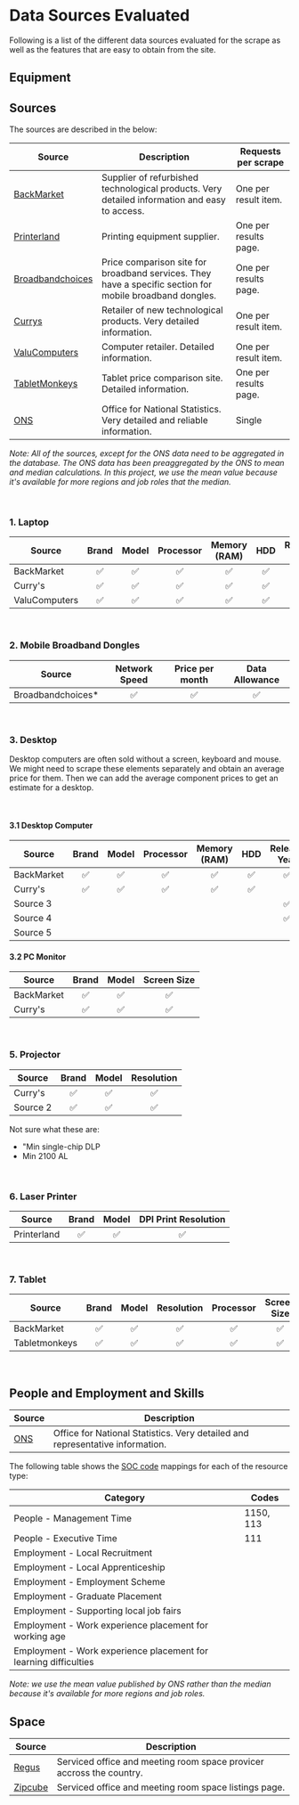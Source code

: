 # Data Sources Evaluated

Following is a list of the different data sources evaluated for the scrape as well as the features that are easy to obtain from the site.  

## **Equipment**

## Sources

The sources are described in the below:

| Source | Description | Requests per scrape |
|---|---|--|
| [BackMarket](https://www.backmarket.co.uk) | Supplier of refurbished technological products. Very detailed information and easy to access. | One per result item. |
| [Printerland](https://www.printerland.co.uk) | Printing equipment supplier.| One per results page. |
| [Broadbandchoices](https://www.broadbandchoices.co.uk/mobile-broadband/dongles) | Price comparison site for broadband services. They have a specific section for mobile broadband dongles. | One per results page. |
| [Currys](currys.co.uk) | Retailer of new technological products. Very detailed information.| One per result item. |
| [ValuComputers](https://www.valucomputers.co.uk/) | Computer retailer. Detailed information. | One per result item. |
| [TabletMonkeys](https://tabletmonkeys.com/) | Tablet price comparison site. Detailed information. | One per results page. |
| [ONS](https://www.ons.gov.uk/) | Office for National Statistics. Very detailed and reliable information. | Single |

_Note: All of the sources, except for the ONS data need to be aggregated in the database. The ONS data has been preaggregated by the ONS to mean and median calculations. In this project, we use the mean value because it's available for more regions and job roles that the median._

<br>


### 1. Laptop

| Source | Brand | Model | Processor | Memory (RAM) | HDD | Release Year | Screen Size | OS |
|---|:---:|:---:|:---:|:---:|:---:|:---:|:---:|:---:|
| BackMarket | :white_check_mark: | :white_check_mark: | :white_check_mark: | :white_check_mark: | :white_check_mark: | :white_check_mark: | :white_check_mark: | :white_check_mark: |
| Curry's | :white_check_mark: | :white_check_mark: | :white_check_mark: | :white_check_mark: | :white_check_mark: | | :white_check_mark: | :white_check_mark: |
| ValuComputers | :white_check_mark: | :white_check_mark: | :white_check_mark: | :white_check_mark: | :white_check_mark: | | :white_check_mark: | :white_check_mark: |

<br>

### 2. Mobile Broadband Dongles

| Source | Network Speed | Price per month | Data Allowance |
|---|:---:|:---:|:---:|
| Broadbandchoices* | :white_check_mark: | :white_check_mark: | :white_check_mark: |

<br>

### 3. Desktop
Desktop computers are often sold without a screen, keyboard and mouse. We might need to scrape these elements separately and obtain an average price for them. Then we can add the average component prices to get an estimate for a desktop.

<br>

#### 3.1 **Desktop Computer**

| Source     | Brand | Model | Processor | Memory (RAM) | HDD | Release Year | OS |
|------------|:---:|:---:|:---:|:---:|:---:|:---:|:---:|
| BackMarket | :white_check_mark: | :white_check_mark: | :white_check_mark: | :white_check_mark: | :white_check_mark: | :white_check_mark: | :white_check_mark: |
| Curry's    | :white_check_mark: | :white_check_mark: | :white_check_mark: | :white_check_mark: | :white_check_mark: | | :white_check_mark: |
| Source 3 | | | | | | :white_check_mark: | :white_check_mark: |
| Source 4 | | | | | | :white_check_mark: | :white_check_mark: |
| Source 5 | | | | | | | |

#### 3.2 **PC Monitor**  

| Source | Brand | Model | Screen Size |
|------------|:---:|:---:|:---:|
| BackMarket | :white_check_mark: | :white_check_mark: | :white_check_mark: |
| Curry's | :white_check_mark: | :white_check_mark: | :white_check_mark: |

<br>

### 5. Projector

| Source | Brand | Model | Resolution |
|----------|:---:|:---:|:---:|
| Curry's | :white_check_mark: | :white_check_mark: | :white_check_mark: |
| Source 2 | :white_check_mark: | :white_check_mark: | :white_check_mark: |

Not sure what these are:
- "Min single-chip DLP
- Min 2100 AL

<br>

### 6. Laser Printer

| Source | Brand | Model | DPI Print Resolution |
|-------------|:---:|:---:|:---:|
| Printerland | :white_check_mark: | :white_check_mark: | :white_check_mark: |

<br>

### 7. Tablet

| Source | Brand | Model | Resolution | Processor | Screen Size | Battery Life | Release Year | Storage |
|------------|:---:|:---:|:---:|:---:|:---:|:---:|:---:|:---:|
| BackMarket | :white_check_mark: | :white_check_mark: | :white_check_mark: | :white_check_mark: | :white_check_mark: | :white_check_mark: | :white_check_mark: | :white_check_mark: |
| Tabletmonkeys | :white_check_mark: | :white_check_mark: | :white_check_mark: | :white_check_mark: | :white_check_mark: | :white_check_mark: | :white_check_mark: | :white_check_mark: |

<br>

## **People and Employment and Skills**


| Source | Description |
|---|---|
| [ONS](https://www.ons.gov.uk/) | Office for National Statistics. Very detailed and representative information.|

The following table shows the [SOC code](https://onsdigital.github.io/dp-classification-tools/standard-occupational-classification/ONS_SOC_hierarchy_view.html) mappings for each of the resource type:

| Category | Codes |
|---|---|
| People - Management Time | 1150, 113 |
| People - Executive Time | 111 |
| Employment - Local Recruitment | |
| Employment - Local Apprenticeship | |
| Employment - Employment Scheme | |
| Employment - Graduate Placement | |
| Employment - Supporting local job fairs | |
| Employment - Work experience placement for working age | |
| Employment - Work experience placement for learning difficulties| |

_Note: we use the mean value published by ONS rather than the median because it's available for more regions and job roles._
<br>

## **Space**


| Source | Description |
|---|---|
| [Regus](https://www.regus.com/en-gb) | Serviced office and meeting room space provicer accross the country. |
| [Zipcube](https://zipcube.com/uk) | Serviced office and meeting room space listings page. |
